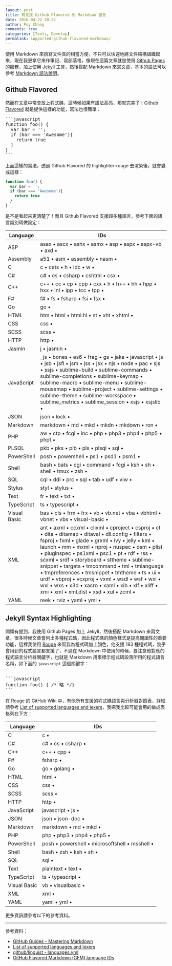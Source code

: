 ```yaml
---
layout: post
title: 有支援 Github Flavored 的 Markdown 語言
date: 2016-04-22 20:22
author: Poy Chang
comments: true
categories: [Tools, Develop]
permalink: supported-github-flavored-markdown/
---
```


使用 Markdown 來撰寫文件真的相當方便，不只可以快速地將文件結構組織起來，現在我更拿它來作筆記、寫部落格，像現在這篇文章就是使用 [Github Pages](https://pages.github.com/) 的服務，加上使用 [Jekyll](https://jekyllrb.com/) 工具，然後搭配 Markdown 來寫文章，基本的語法可以參考 [Markdown 語法說明](http://markdown.tw/)。

## Github Flavored

然而在文章中常會放上程式碼，這時候如果有語法高亮，那就完美了！[Github Flavored](https://help.github.com/articles/creating-and-highlighting-code-blocks/) 就是提供這樣的功能，寫法也很簡單：

<pre>
```javascript
function foo() {
  var bar = '';
  if (bar === 'Awesome'){
    return true
  }
}
```
</pre>

上面這樣的寫法，透過 Github Flavored 的 highlighter-rouge 去渲染後，就會變成這樣： 

```javascript
function foo() {
  var bar = '';
  if (bar === 'Awesome'){
    return true
  }
}
```

是不是看起來更清楚了！而且 Github Flavored 支援超多種語言，參考下面的語言識別碼做設定：

<table class="table table-striped">
<thead>
  <tr>
    <th>Language</th>
    <th>IDs</th>
  </tr>
</thead>
<tbody>
  <tr>
    <td>ASP</td>
    <td>asax • ascx • ashx • asmx • asp • aspx • aspx-vb • axd •</td>
  </tr>
  <tr>
    <td>Assembly</td>
    <td>a51 • asm • assembly • nasm •</td>
  </tr>
  <tr>
    <td>C</td>
    <td>c • cats • h • idc • w •</td>
  </tr>
  <tr>
    <td>C#</td>
    <td>c# • cs • csharp • cshtml • csx •</td>
  </tr>
  <tr>
    <td>C++	</td>
    <td>c++ • cc • cp • cpp • cxx • h • h++ • hh • hpp • hxx • inl • ipp • tcc • tpp •</td>
  </tr>
  <tr>
    <td>F#</td>
    <td>f# • fs • fsharp • fsi • fsx •</td>
  </tr>
  <tr>
    <td>Go</td>
    <td>go •</td>
  </tr>
  <tr>
    <td>HTML</td>
    <td>htm • html • html.hl • st • xht • xhtml •</td>
  </tr>
  <tr>
    <td>CSS</td>
    <td>css •</td>
  </tr>
  <tr>
    <td>SCSS</td>
    <td>scss •</td>
  </tr>
  <tr>
    <td>HTTP</td>
    <td>http •</td>
  </tr>
  <tr>
    <td>Jasmin</td>
    <td>j • jasmin •</td>
  </tr>
  <tr>
    <td>JavaScript</td>
    <td>_js • bones • es6 • frag • gs • jake • javascript • js • jsb • jsfl • jsm • jss • jsx • njs • node • pac • sjs • ssjs • sublime-build • sublime-commands • sublime-completions • sublime-keymap • sublime-macro • sublime-menu • sublime-mousemap • sublime-project • sublime-settings • sublime-theme • sublime-workspace • sublime_metrics • sublime_session • xsjs • xsjslib •</td>
  </tr>
  <tr>
    <td>JSON</td>
    <td>json • lock •</td>
  </tr>
  <tr>
    <td>Markdown</td>
    <td>markdown • md • mkd • mkdn • mkdown • ron •</td>
  </tr>
  <tr>
    <td>PHP</td>
    <td>aw • ctp • fcgi • inc • php • php3 • php4 • php5 • phpt •</td>
  </tr>
  <tr>
    <td>PLSQL</td>
    <td>pkb • pks • plb • pls • plsql • sql •</td>
  </tr>
  <tr>
    <td>PowerShell</td>
    <td>posh • powershell • ps1 • psd1 • psm1 •</td>
  </tr>
  <tr>
    <td>Shell	</td>
    <td>bash • bats • cgi • command • fcgi • ksh • sh • shell • tmux • zsh •</td>
  </tr>
  <tr>
    <td>SQL</td>
    <td>cql • ddl • prc • sql • tab • udf • viw •</td>
  </tr>
  <tr>
    <td>Stylus</td>
    <td>styl • stylus •</td>
  </tr>
  <tr>
    <td>Text</td>
    <td>fr • text • txt •</td>
  </tr>
  <tr>
    <td>TypeScript</td>
    <td>ts • typescript •</td>
  </tr>
  <tr>
    <td>Visual Basic</td>
    <td>bas • cls • frm • frx • vb • vb.net • vba • vbhtml • vbnet • vbs • visual-basic •</td>
  </tr>
  <tr>
    <td>XML</td>
    <td>ant • axml • ccxml • clixml • cproject • csproj • ct • dita • ditamap • ditaval • dll.config • filters • fsproj • fxml • glade • grxml • ivy • jelly • kml • launch • mm • mxml • nproj • nuspec • osm • plist • pluginspec • ps1xml • psc1 • pt • rdf • rss • scxml • srdf • storyboard • sttheme • sublime-snippet • targets • tmcommand • tml • tmlanguage • tmpreferences • tmsnippet • tmtheme • ts • ui • urdf • vbproj • vcxproj • vxml • wsdl • wsf • wxi • wxl • wxs • x3d • xacro • xaml • xib • xlf • xliff • xmi • xml • xml.dist • xsd • xul • zcml •</td>
  </tr>
  <tr>
    <td>YAML</td>
    <td>reek • rviz • yaml • yml •</td>
  </tr>
</tbody>
</table>

## Jekyll Syntax Highlighting

開頭有提到，我使用 Github Pages 加上 Jekyll，然後搭配 Markdown 來寫文章，很多時候文章會列出多種程式碼，因此程式碼的顏色樣式是提高閱讀性的重要功能，這裡我使用 [Rouge](http://rouge.jneen.net/) 來幫我為程式碼加上顏色，他支援 183 種程式碼，幾乎會用到的程式語言都支援了，不過在 Markdown 中使用的時候，要注意他對應的程式語言分析器關鍵字，也就是 Markdown 用來標示程式碼段落所用的程式語言名稱，如下面的 `javascript` 這個關鍵字：

<pre> 
```javascript
function foo() { /* 略 */}
```
</pre>

在 Rouge 的 GitHub Wiki 中，有他所有支援的程式碼語言與分析器對照表，詳細請參考 [List of supported languages and lexers](https://github.com/rouge-ruby/rouge/wiki/List-of-supported-languages-and-lexers)，我把我比較可能會用的做成表格列在下方：


<table class="table table-striped">
<thead>
  <tr>
    <th>Language</th>
    <th>IDs</th>
  </tr>
</thead>
<tbody>
  <tr>
    <td>C</td>
    <td>c •</td>
  </tr>
  <tr>
    <td>C#</td>
    <td>c# • cs • csharp •</td>
  </tr>
  <tr>
    <td>C++	</td>
    <td>c++ • cpp •</td>
  </tr>
  <tr>
    <td>F#</td>
    <td>fsharp •</td>
  </tr>
  <tr>
    <td>Go</td>
    <td>go • golang •</td>
  </tr>
  <tr>
    <td>HTML</td>
    <td>html •</td>
  </tr>
  <tr>
    <td>CSS</td>
    <td>css •</td>
  </tr>
  <tr>
    <td>SCSS</td>
    <td>scss •</td>
  </tr>
  <tr>
    <td>HTTP</td>
    <td>http •</td>
  </tr>
  <tr>
    <td>JavaScript</td>
    <td>javascript • js •</td>
  </tr>
  <tr>
    <td>JSON</td>
    <td>json • json-doc •</td>
  </tr>
  <tr>
    <td>Markdown</td>
    <td>markdown • md • mkd •</td>
  </tr>
  <tr>
    <td>PHP</td>
    <td>php • php3 • php4 • php5 •</td>
  </tr>
  <tr>
    <td>PowerShell</td>
    <td>posh • powershell • microsoftshell • msshell •</td>
  </tr>
  <tr>
    <td>Shell	</td>
    <td>bash • zsh • ksh • sh •</td>
  </tr>
  <tr>
    <td>SQL</td>
    <td>sql •</td>
  </tr>
  <tr>
    <td>Text</td>
    <td>plaintext • text •</td>
  </tr>
  <tr>
    <td>TypeScript</td>
    <td>ts • typescript •</td>
  </tr>
  <tr>
    <td>Visual Basic</td>
    <td>vb • visualbasic •</td>
  </tr>
  <tr>
    <td>XML</td>
    <td>xml •</td>
  </tr>
  <tr>
    <td>YAML</td>
    <td>yaml • yml •</td>
  </tr>
</tbody>
</table>

更多資訊請參考以下的參考資料。

----------

參考資料：

* [GitHub Guides - Mastering Markdown](https://guides.github.com/features/mastering-markdown/)
* [List of supported languages and lexers](https://github.com/jneen/rouge/wiki/list-of-supported-languages-and-lexers)
* [github/linguist - languages.yml](https://github.com/github/linguist/blob/master/lib/linguist/languages.yml)
* [GitHub Flavored Markdown (GFM) language IDs](https://github.com/jmm/gfm-lang-ids/wiki/GitHub-Flavored-Markdown-(GFM)-language-IDs)
